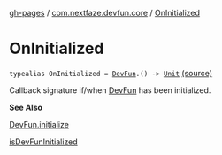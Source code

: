 [gh-pages](../index.md) / [com.nextfaze.devfun.core](index.md) / [OnInitialized](./-on-initialized.md)

# OnInitialized

`typealias OnInitialized = `[`DevFun`](-dev-fun/index.md)`.() -> `[`Unit`](https://kotlinlang.org/api/latest/jvm/stdlib/kotlin/-unit/index.html) [(source)](https://github.com/NextFaze/dev-fun/tree/master/devfun/src/main/java/com/nextfaze/devfun/core/DevFun.kt#L113)

Callback signature if/when [DevFun](-dev-fun/index.md) has been initialized.

**See Also**

[DevFun.initialize](-dev-fun/initialize.md)

[isDevFunInitialized](is-dev-fun-initialized.md)

